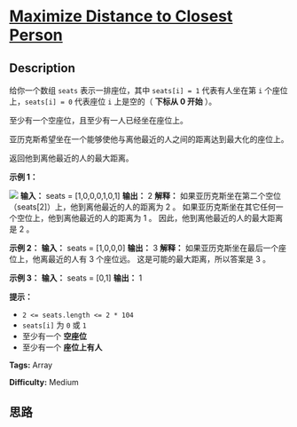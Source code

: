# [Maximize Distance to Closest Person][title]

## Description

给你一个数组 `seats` 表示一排座位，其中 `seats[i] = 1` 代表有人坐在第 `i` 个座位上，`seats[i] = 0` 代表座位
`i` 上是空的（ **下标从 0 开始** ）。

至少有一个空座位，且至少有一人已经坐在座位上。

亚历克斯希望坐在一个能够使他与离他最近的人之间的距离达到最大化的座位上。

返回他到离他最近的人的最大距离。

**示例 1：**

![](https://assets.leetcode.com/uploads/2020/09/10/distance.jpg)
            **输入：** seats = [1,0,0,0,1,0,1]    **输出：** 2    **解释：** 如果亚历克斯坐在第二个空位（seats[2]）上，他到离他最近的人的距离为 2 。    如果亚历克斯坐在其它任何一个空位上，他到离他最近的人的距离为 1 。    因此，他到离他最近的人的最大距离是 2 。     

**示例 2：**
            **输入：** seats = [1,0,0,0]    **输出：** 3    **解释：**    如果亚历克斯坐在最后一个座位上，他离最近的人有 3 个座位远。    这是可能的最大距离，所以答案是 3 。    

**示例 3：**
            **输入：** seats = [0,1]    **输出：** 1    

**提示：**

  * `2 <= seats.length <= 2 * 104`
  * `seats[i]` 为 `0` 或 `1`
  * 至少有一个 **空座位**
  * 至少有一个 **座位上有人**


**Tags:** Array

**Difficulty:** Medium

## 思路

[title]: https://leetcode-cn.com/problems/maximize-distance-to-closest-person
